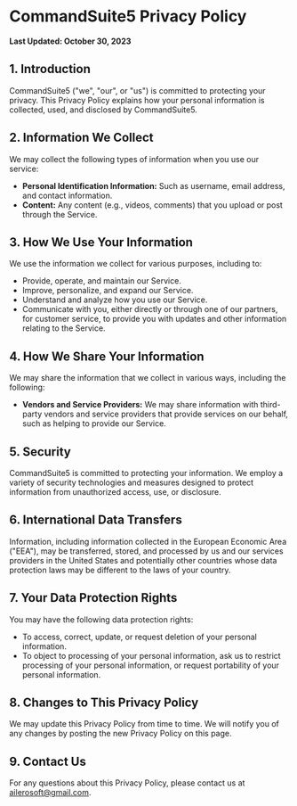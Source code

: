 # CommandSuite5 Privacy Policy

**Last Updated: October 30, 2023**

## **1\. Introduction**

CommandSuite5 ("we", "our", or "us") is committed to protecting your privacy. This Privacy Policy explains how your personal information is collected, used, and disclosed by CommandSuite5.

## **2\. Information We Collect**

We may collect the following types of information when you use our service:

- **Personal Identification Information:** Such as username, email address, and contact information.
- **Content:** Any content (e.g., videos, comments) that you upload or post through the Service.

## **3\. How We Use Your Information**

We use the information we collect for various purposes, including to:

- Provide, operate, and maintain our Service.
- Improve, personalize, and expand our Service.
- Understand and analyze how you use our Service.
- Communicate with you, either directly or through one of our partners, for customer service, to provide you with updates and other information relating to the Service.

## **4\. How We Share Your Information**

We may share the information that we collect in various ways, including the following:

- **Vendors and Service Providers:** We may share information with third-party vendors and service providers that provide services on our behalf, such as helping to provide our Service.

## **5\. Security**

CommandSuite5 is committed to protecting your information. We employ a variety of security technologies and measures designed to protect information from unauthorized access, use, or disclosure.

## **6\. International Data Transfers**

Information, including information collected in the European Economic Area ("EEA"), may be transferred, stored, and processed by us and our services providers in the United States and potentially other countries whose data protection laws may be different to the laws of your country.

## **7\. Your Data Protection Rights**

You may have the following data protection rights:

- To access, correct, update, or request deletion of your personal information.
- To object to processing of your personal information, ask us to restrict processing of your personal information, or request portability of your personal information.

## **8\. Changes to This Privacy Policy**

We may update this Privacy Policy from time to time. We will notify you of any changes by posting the new Privacy Policy on this page.

## **9\. Contact Us**

For any questions about this Privacy Policy, please contact us at [ailerosoft@gmail.com](mailto:ailerosoft@gmail.com).